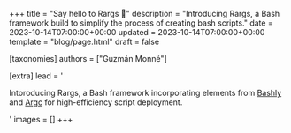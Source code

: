 +++
title = "Say hello to Rargs 👋"
description = "Introducing Rargs, a Bash framework build to simplify the process of creating bash scripts."
date = 2023-10-14T07:00:00+00:00
updated = 2023-10-14T07:00:00+00:00
template = "blog/page.html"
draft = false

[taxonomies]
authors = ["Guzmán Monné"]

[extra]
lead = '<p>Intoroducing Rargs, a Bash framework incorporating elements from <a href="https://bashly.dannyb.co/">Bashly</a> and <a href="https://github.com/sigoden/argc">Argc</a> for high-efficiency script deployment.</p>'
images = []
+++
